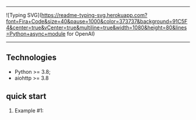 <hr/>

![Typing SVG](https://readme-typing-svg.herokuapp.com?font=Fira+Code&size=40&pause=1000&color=373737&background=91C5F4&center=true&vCenter=true&multiline=true&width=1080&height=80&lines=Python+async+module for OpenAI)
<hr/>

## Technologies
- Python >= 3.8;
- aiohttp >= 3.8


## quick start

1. Example #1:

``` python

```


